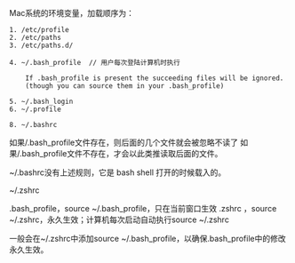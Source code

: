 Mac系统的环境变量，加载顺序为：

    1. /etc/profile
    2. /etc/paths
    3. /etc/paths.d/

    4. ~/.bash_profile  // 用户每次登陆计算机时执行

        If .bash_profile is present the succeeding files will be ignored.
        (though you can source them in your .bash_profile)

    5. ~/.bash_login
    6. ~/.profile

    8. ~/.bashrc


如果/.bash_profile文件存在，则后面的几个文件就会被忽略不读了
如果/.bash_profile文件不存在，才会以此类推读取后面的文件。

~/.bashrc没有上述规则，它是 bash shell 打开的时候载入的。


~/.zshrc

.bash_profile，source ~/.bash_profile，只在当前窗口生效
.zshrc ，source ~/.zshrc，永久生效；计算机每次启动自动执行source ~/.zshrc

一般会在~/.zshrc中添加source ~/.bash_profile，以确保.bash_profile中的修改永久生效。
